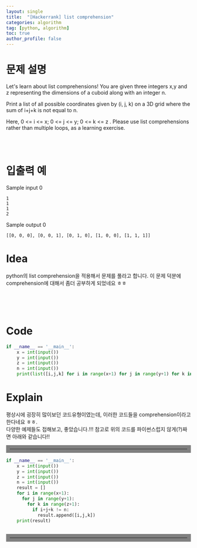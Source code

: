 ```yaml
---
layout: single
title:  "[Hackerrank] list comprehension"
categories: algorithm
tag: [python, algorithm]
toc: true
author_profile: false
---
```



# 문제 설명
Let's learn about list comprehensions! You are given three integers x,y and z representing the dimensions of a cuboid along with an integer n.

Print a list of all possible coordinates given by (i, j, k) on a 3D grid where the sum of i+j+k is not equal to n.

 Here, 0 <= i <= x; 0 <= j <= y; 0 <= k <= z . Please use list comprehensions rather than multiple loops, as a learning exercise.

<br/><br/>

# 입출력 예
Sample input 0
```
1
1
1
2
```
Sample output 0
```
[[0, 0, 0], [0, 0, 1], [0, 1, 0], [1, 0, 0], [1, 1, 1]]
```

# Idea
<p>
python의 list comprehension을 적용해서 문제를 풀라고 합니다.
이 문제 덕분에 comprehension에 대해서 좀더 공부하게 되었네요 ㅎㅎ

</p>
<br/><br/><br/>

# Code
```python
if __name__ == '__main__':
    x = int(input())
    y = int(input())
    z = int(input())
    n = int(input())
    print(list([i,j,k] for i in range(x+1) for j in range(y+1) for k in range(z+1)  if i+j+k !=n))
```

# Explain
평상시에 굉장히 많이보던 코드유형이였는데, 이러한 코드들을 comprehension이라고 한다네요 ㅎㅎ.<br/>
다양한 예제들도 접해보고, 좋았습니다.!!!
참고로 위의 코드를 파이썬스럽지 않게(?)짜면 아래와 같습니다!!



<hr align="left" style="border: solid 10px gray;">

```python
if __name__ == '__main__':
    x = int(input())
    y = int(input())
    z = int(input())
    n = int(input())
    result = []
    for i in range(x+1):
      for j in range(y+1):
        for k in range(z+1):
          if i+j+k != n:
            result.append([i,j,k])
    print(result)
            
```
<hr align="left" style="border: solid 10px gray;">
<br/><br/><br/><br/><br/>


<!-- # References
<ul>
  <li><a href="https://www.geeksforgeeks.org/matrix-exponentiation/" target="_blank">https://www.geeksforgeeks.org/matrix-exponentiation/</a></li>
  <li><a href="https://www.geeksforgeeks.org/program-for-nth-fibonacci-number/?ref=lbp" target="_blank">https://www.geeksforgeeks.org/program-for-nth-fibonacci-number/?ref=lbp</a></li>
  <li><a href="https://myjamong.tistory.com/305" target="_blank">https://myjamong.tistory.com/305</a></li>
  
</ul>  
<br/> -->
